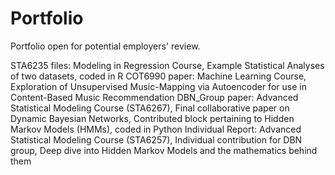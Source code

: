 # Portfolio
Portfolio open for potential employers' review.

STA6235 files: Modeling in Regression Course, Example Statistical Analyses of two datasets, coded in R
COT6990 paper: Machine Learning Course, Exploration of Unsupervised Music-Mapping via Autoencoder for use in Content-Based Music Recommendation
DBN_Group paper: Advanced Statistical Modeling Course (STA6267), Final collaborative paper on Dynamic Bayesian Networks, Contributed block pertaining to Hidden Markov Models (HMMs), coded in Python
Individual Report: Advanced Statistical Modeling Course (STA6257), Individual contribution for DBN group, Deep dive into Hidden Markov Models and the mathematics behind them
